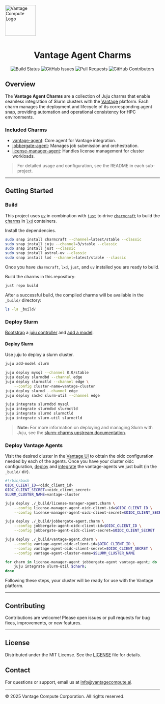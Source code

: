 <a href="https://www.vantagecompute.ai/">
  <img src="https://vantage-compute-public-assets.s3.us-east-1.amazonaws.com/branding/vantage-logo-text-black-horz.png" alt="Vantage Compute Logo" width="100" style="margin-bottom: 0.5em;"/>
</a>

<div align="center">

# Vantage Agent Charms


![Build Status](https://img.shields.io/github/actions/workflow/status/vantagecompute/vantage-agent-charms/test.yaml?branch=main&label=build&logo=github&style=plastic)
![GitHub Issues](https://img.shields.io/github/issues/vantagecompute/vantage-agent-charms?label=issues&logo=github&style=plastic)
![Pull Requests](https://img.shields.io/github/issues-pr/vantagecompute/vantage-agent-charms?label=pull-requests&logo=github&style=plastic)
![GitHub Contributors](https://img.shields.io/github/contributors/vantagecompute/vantage-agent-charms?logo=github&style=plastic)


</div>


## Overview

The **Vantage Agent Charms** are a collection of Juju charms that enable seamless integration of Slurm clusters with the [Vantage](https://vantagecompute.ai) platform. Each charm manages the deployment and lifecycle of its corresponding agent snap, providing automation and operational consistency for HPC environments.

### Included Charms

- [vantage-agent](charms/vantage-agent/README.md): Core agent for Vantage integration.
- [jobbergate-agent](charms/jobbergate-agent/README.md): Manages job submission and orchestration.
- [license-manager-agent](charms/license-manager-agent/README.md): Handles license management for cluster workloads.

> For detailed usage and configuration, see the README in each sub-project.

---

## Getting Started

### Build
This project uses [`uv`](https://docs.astral.sh/uv/) in combination with [`just`](https://github.com/casey/just)
to drive [`charmcraft`](https://canonical-charmcraft.readthedocs-hosted.com/en/stable/) to build the [charms](https://juju.is/charms-architecture) in [`lxd`](https://canonical.com/lxd) containers.

Install the dependencies.

```bash
sudo snap install charmcraft --channel=latest/stable --classic
sudo snap install juju --channel=3/stable --classic
sudo snap install just --classic
sudo snap install astral-uv --classic
sudo snap install lxd --channel=latest/stable --classic
```
Once you have `charmcraft`, `lxd`, `just`, and `uv` installed you are ready to build.

Build the charms in this repository:

```bash
just repo build
```

After a successful build, the compiled charms will be available in the `_build/` directory:

```bash
ls -la _build/
```

### Deploy Slurm
[Bootstrap](https://documentation.ubuntu.com/juju/3.6/reference/juju-cli/list-of-juju-cli-commands/bootstrap/) a [juju controller](https://documentation.ubuntu.com/juju/3.6/reference/controller/) and
[add a model](https://documentation.ubuntu.com/juju/3.6/reference/model/).

#### Deploy Slurm
Use juju to deploy a slurm cluster.

```bash
juju add-model slurm

juju deploy mysql --channel 8.0/stable
juju deploy slurmdbd --channel edge
juju deploy slurmctld --channel edge \
    --config cluster-name=vantage-cluster
juju deploy slurmd --channel edge
juju deploy sackd slurm-util --channel edge

juju integrate slurmdbd mysql
juju integrate slurmdbd slurmctld
juju integrate slurmd slurmctld
juju integrate slurm-util slurmctld
```
> **Note:** For more information on deploying and managing Slurm with Juju, see the [slurm-charms upstream documentation](https://canonical-charmed-hpc.readthedocs-hosted.com/latest/).

### Deploy Vantage Agents
Visit the desired cluster in the [Vantage UI](https://vantagecompute.ai) to obtain the oidc configuration needed by each of the agents. 
Once you have your cluster oidc configuration, [deploy](https://documentation.ubuntu.com/juju/3.6/reference/juju-cli/list-of-juju-cli-commands/deploy/)
and [integrate](https://documentation.ubuntu.com/juju/3.6/reference/juju-cli/list-of-juju-cli-commands/integrate/) the vantage-agents we just built (in the `_build/` dir).

```bash
#!/bin/bash
OIDC_CLIENT_ID=<oidc_client_id>
OIDC_CLIENT_SECRET=<oidc_client_secret>
SLURM_CLUSTER_NAME=vantage-cluster

juju deploy ./_build/license-manager-agent.charm \
    --config license-manager-agent-oidc-client-id=$OIDC_CLIENT_ID \
    --config license-manager-agent-oidc-client-secret=$OIDC_CLIENT_SECRET

juju deploy ./_build/jobbergate-agent.charm \
    --config jobbergate-agent-oidc-client-id=$OIDC_CLIENT_ID \
    --config jobbergate-agent-oidc-client-secret=$OIDC_CLIENT_SECRET

juju deploy ./_build/vantage-agent.charm \
    --config vantage-agent-oidc-client-id=$OIDC_CLIENT_ID \
    --config vantage-agent-oidc-client-secret=$OIDC_CLIENT_SECRET \
    --config vantage-agent-cluster-name=$SLURM_CLUSTER_NAME

for charm in license-manager-agent jobbergate-agent vantage-agent; do
    juju integrate slurm-util $charm;
done
```
Following these steps, your cluster will be ready for use with the Vantage platform.

---

## Contributing

Contributions are welcome! Please open issues or pull requests for bug fixes, improvements, or new features.

---

## License

Distributed under the MIT License. See the [LICENSE](./LICENSE) file for details.

## Contact

For questions or support, email us at [info@vantagecompute.ai](mailto:info@vantagecompute.ai).

---

© 2025 Vantage Compute Corporation. All rights reserved.
